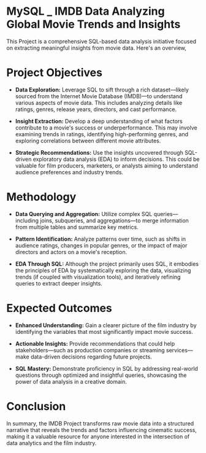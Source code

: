 # MySQL _ IMDB Data Analyzing Global Movie Trends and Insights

This Project is a comprehensive SQL-based data analysis initiative focused on extracting meaningful insights from movie data. Here's an overview,

# Project Objectives

- **Data Exploration:**
Leverage SQL to sift through a rich dataset—likely sourced from the Internet Movie Database (IMDB)—to understand various aspects of movie data. This includes analyzing details like ratings, genres, release years, directors, and cast performance.

- **Insight Extraction:**
Develop a deep understanding of what factors contribute to a movie's success or underperformance. This may involve examining trends in ratings, identifying high-performing genres, and exploring correlations between different movie attributes.

- **Strategic Recommendations:**
Use the insights uncovered through SQL-driven exploratory data analysis (EDA) to inform decisions. This could be valuable for film producers, marketers, or analysts aiming to understand audience preferences and industry trends.

# Methodology

- **Data Querying and Aggregation:**
Utilize complex SQL queries—including joins, subqueries, and aggregations—to merge information from multiple tables and summarize key metrics.

- **Pattern Identification:**
Analyze patterns over time, such as shifts in audience ratings, changes in popular genres, or the impact of major directors and actors on a movie's reception.

- **EDA Through SQL:**
Although the project primarily uses SQL, it embodies the principles of EDA by systematically exploring the data, visualizing trends (if coupled with visualization tools), and iteratively refining queries to extract deeper insights.

# Expected Outcomes
 
- **Enhanced Understanding:**
Gain a clearer picture of the film industry by identifying the variables that most significantly impact movie success.

- **Actionable Insights:**
Provide recommendations that could help stakeholders—such as production companies or streaming services—make data-driven decisions regarding future projects.

- **SQL Mastery:**
Demonstrate proficiency in SQL by addressing real-world questions through optimized and insightful queries, showcasing the power of data analysis in a creative domain.


# Conclusion
 In summary, the IMDB Project transforms raw movie data into a structured narrative that reveals the trends and factors influencing cinematic success, making it a valuable resource for anyone interested in the intersection of data analytics and the film industry.
